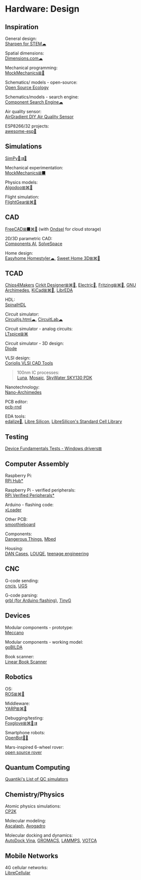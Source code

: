 # Hardware: Design

## Inspiration

General design:  
[Sharpen for STEM☁](https://sharpen.design/stem)

Spatial dimensions:  
[Dimensions.com☁](https://www.dimensions.com/)

Mechanical programming:  
[MockMechanics⊞🐧](https://mockmechanics.com/)

Schematics/ models - open-source:  
[Open Source Ecology](https://opensourceecology.dozuki.com/)

Schematics/models - search engine:  
[Component Search Engine☁](https://componentsearchengine.com/)

Air quality sensor:  
[AirGradient DIY Air Quality Sensor](https://www.airgradient.com/open-airgradient/instructions/diy-pro-v37/)

ESP8266/32 projects:  
[awesome-esp💩](https://github.com/agucova/awesome-esp)

## Simulations

[SimPy🐍⇉🐧](https://pypi.org/project/simpy/)

Mechanical experimentation:  
[MockMechanics⊞■](https://mockmechanics.com/)

Physics models:  
[Algodoo⊞⌘🍎](http://www.algodoo.com/)

Flight simulation:  
[FlightGear⊞⌘🐧](https://www.flightgear.org/)

## CAD

[FreeCAD⊞■⌘🐧](https://www.freecadweb.org/) (with [Ondsel](https://ondsel.com/) for cloud storage)

2D/3D parametric CAD:  
[Components AI](https://components.ai/),
[SolveSpace](https://solvespace.com/index.pl)

Home design:  
[Easyhome Homestyler☁](https://www.homestyler.com),
[Sweet Home 3D⊞⌘🐧](http://www.sweethome3d.com/)

## TCAD

[Chips4Makers](https://chips4makers.io/)
[Cirkit Designer⊞⌘🐧](https://www.cirkitdesigner.com/index.html),
[Electric🐧](https://www.gnu.org/software/electric/),
[Fritzing⊞⌘🐧](https://fritzing.org/),
[GNU Archimedes](https://www.gnu.org/software/archimedes/),
[KiCad⊞⌘🐧](https://www.kicad.org/),
[LibrEDA](https://libreda.org/)

HDL:  
[SpinalHDL](https://github.com/SpinalHDL)

Circuit simulator:  
[Circuitjs.html☁](https://www.falstad.com/circuit/circuitjs.html),
[CircuitLab☁](https://www.circuitlab.com/)

Circuit simulator - analog circuits:  
[LTspice⊞⌘](https://www.analog.com/en/design-center/design-tools-and-calculators/ltspice-simulator.html)

Circuit simulator - 3D design:  
[Diode](https://www.withdiode.com/)

VLSI design:  
[Coriolis VLSI CAD Tools](http://coriolis.lip6.fr/)

>100nm IC processes:  
[Luna](https://www.asicsforthemasses.com/),
[Mosaic](https://nyancad.github.io/Mosaic/),
[SkyWater SKY130 PDK](https://skywater-pdk.readthedocs.io/en/main/)

Nanotechnology:  
[Nano-Archimedes](https://www.gnu.org/software/nano-archimedes/)

PCB editor:  
[pcb-rnd](http://repo.hu/projects/pcb-rnd/)

EDA tools:  
[edalize🐍](https://github.com/olofk/edalize),
[Libre Silicon](https://libresilicon.com/),
[LibreSilicon's Standard Cell Library](https://github.com/chipforge/StdCellLib)

## Testing

[Device Fundamentals Tests - Windows drivers⊞](https://docs.microsoft.com/en-us/windows-hardware/drivers/devtest/device-fundamentals-tests)

## Computer Assembly

Raspberry Pi:  
[RPi Hub*](https://elinux.org/RPi_Hub)

Raspberry Pi - verified peripherals:  
[RPi Verified Peripherals*](https://elinux.org/RPi_VerifiedPeripherals)

Arduino - flashing code:  
[xLoader](https://github.com/xinabox/xLoader)

Other PCB:  
[smoothieboard](https://smoothieware.org/smoothieboard)

Components:  
[Dangerous Things](https://dangerousthings.com/),
[Mbed](https://os.mbed.com/)

Housing:  
[DAN Cases](https://www.dan-cases.com/),
[LOUQE](https://www.louqe.com/),
[teenage engineering](https://teenage.engineering/)

## CNC

G-code sending:  
[cncjs](https://cnc.js.org/),
[UGS](https://winder.github.io/ugs_website/)

G-code parsing:  
[grbl (for Arduino flashing)](https://github.com/grbl/grbl),
[TinyG](https://github.com/synthetos/TinyG/wiki)

## Devices

Modular components - prototype:  
[Meccano](https://www.meccano.com/en_us)

Modular components - working model:  
[goBILDA](https://www.gobilda.com/)

Book scanner:  
[Linear Book Scanner](https://linearbookscanner.org/)

## Robotics

OS:  
[ROS⊞⌘🐧](https://www.ros.org/)

Middleware:  
[YARP⊞⌘🐧](https://www.yarp.it/)

Debugging/testing:  
[Foxglove⊞⌘🐧⇉](https://foxglove.dev/)

Smartphone robots:  
[OpenBot🍎🤖](https://www.openbot.org/)

Mars-inspired 6-wheel rover:  
[open source rover](https://github.com/nasa-jpl/open-source-rover)

## Quantum Computing

[Quantiki's List of QC simulators](https://quantiki.org/wiki/list-qc-simulators)

## Chemistry/Physics

Atomic physics simulations:  
[CP2K](https://www.cp2k.org/)

Molecular modeling:  
[Ascalaph](http://www.biomolecular-modeling.com/Ascalaph/),
[Avogadro](https://avogadro.cc/)

Molecular docking and dynamics:  
[AutoDock Vina](https://vina.scripps.edu/),
[GROMACS](https://www.gromacs.org/),
[LAMMPS](https://www.lammps.org/),
[VOTCA](https://www.votca.org/)

## Mobile Networks

4G cellular networks:  
[LibreCellular](https://librecellular.org/)
